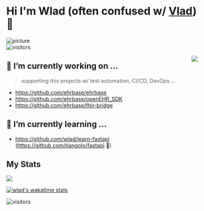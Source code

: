 # Hi I'm Wlad (often confused w/ [Vlad](https://www.urbandictionary.com/define.php?term=Vlad)) 👋
![picture](https://raw.githubusercontent.com/saadeghi/saadeghi/master/dino.gif)
<br />
![visitors](https://hits.seeyoufarm.com/api/count/incr/badge.svg?url=https://github.com/wlad")

<img align="right" src="https://github.com/rajput2107/rajput2107/blob/master/Assets/Developer.gif"/>

## :floppy_disk: I’m currently working on ...

> supporting this projects w/ test automation, CI/CD, DevOps ...

- https://github.com/ehrbase/ehrbase
- https://github.com/ehrbase/openEHR_SDK
- https://github.com/ehrbase/fhir-bridge



## 🌱 I’m currently learning ...
- https://github.com/wlad/learn-fastapi (https://github.com/tiangolo/fastapi :rocket:)


## My Stats

<p>
  <img src="https://github-readme-stats.vercel.app/api?username=wlad&show_icons=true&hide=stars">
</p>

[![wlad's wakatime stats](https://github-readme-stats.vercel.app/api/wakatime?username=wlad)](https://github.com/wlad/wlad)


<!--
<p>
  <img src="https://github-readme-stats.vercel.app/api/top-langs/?username=wlad">
</p>
-->



![visitors](https://visitor-badge.laobi.icu/badge?page_id=wlad.wlad)
